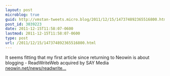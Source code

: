 ```yaml
---
layout: post
microblog: true
guid: http://vmstan-tweets.micro.blog/2011/12/15/147374892365516800.html
post_id: 3039223
date: 2011-12-15T11:58:07-0600
lastmod: 2011-12-15T11:58:07-0600
type: post
url: /2011/12/15/147374892365516800.html
---
```

It seems fitting that my first article since returning to Neowin is about blogging - ReadWriteWeb acquired by SAY Media <a href="http://www.neowin.net/news/readwriteweb-acquired-by-say-media">neowin.net/news/readwrite…</a>
